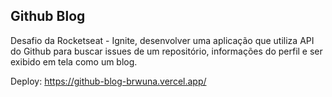 ## Github Blog

Desafio da Rocketseat - Ignite, desenvolver uma aplicação que utiliza API do Github para buscar issues de um repositório, informações do perfil e ser exibido em tela como um blog.

Deploy: https://github-blog-brwuna.vercel.app/

